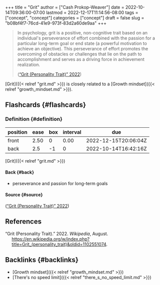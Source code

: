 +++
title = "Grit"
author = ["Cash Prokop-Weaver"]
date = 2022-10-14T09:36:00-07:00
lastmod = 2022-12-17T11:14:56-08:00
tags = ["concept", "concept"]
categories = ["concept"]
draft = false
slug = "b08bf4f7-76cd-41e9-973f-83d2a60de9aa"
+++

> In psychology, grit is a positive, non-cognitive trait based on an individual's perseverance of effort combined with the passion for a particular long-term goal or end state (a powerful motivation to achieve an objective). This perseverance of effort promotes the overcoming of obstacles or challenges that lie on the path to accomplishment and serves as a driving force in achievement realization.
>
> (<a href="#citeproc_bib_item_1">“Grit (Personality Trait)” 2022</a>)

[Grit]({{< relref "grit.md" >}}) is closely related to a [Growth mindset]({{< relref "growth_mindset.md" >}}).


## Flashcards {#flashcards}


### Definition {#definition}

| position | ease | box | interval | due                  |
|----------|------|-----|----------|----------------------|
| front    | 2.50 | 0   | 0.00     | 2022-12-15T20:06:04Z |
| back     | 2.5  | -1  | 0        | 2022-10-14T16:42:16Z |

[Grit]({{< relref "grit.md" >}})


#### Back {#back}

-   perseverance and passion for long-term goals


#### Source {#source}

(<a href="#citeproc_bib_item_1">“Grit (Personality Trait)” 2022</a>)

## References

<style>.csl-entry{text-indent: -1.5em; margin-left: 1.5em;}</style><div class="csl-bib-body">
  <div class="csl-entry"><a id="citeproc_bib_item_1"></a>“Grit (Personality Trait).” 2022. <i>Wikipedia</i>, August. <a href="https://en.wikipedia.org/w/index.php?title=Grit_(personality_trait)&oldid=1102551074">https://en.wikipedia.org/w/index.php?title=Grit_(personality_trait)&#38;oldid=1102551074</a>.</div>
</div>


## Backlinks {#backlinks}

-   [Growth mindset]({{< relref "growth_mindset.md" >}})
-   [There's no speed limit]({{< relref "there_s_no_speed_limit.md" >}})
